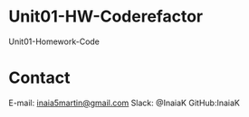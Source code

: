 # Unit01-HW-Coderefactor
Unit01-Homework-Code

# Contact
E-mail: inaia5martin@gmail.com
Slack: @InaiaK
GitHub:InaiaK
